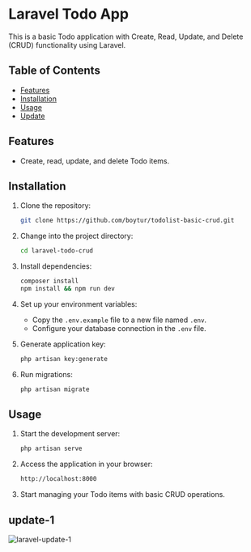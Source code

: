 # Laravel Todo App

This is a basic Todo application with Create, Read, Update, and Delete (CRUD) functionality using Laravel.

## Table of Contents
- [Features](#features)
- [Installation](#installation)
- [Usage](#usage)
- [Update](#update)

## Features

- Create, read, update, and delete Todo items.

## Installation

1. Clone the repository:

    ```bash
    git clone https://github.com/boytur/todolist-basic-crud.git
    ```

2. Change into the project directory:

    ```bash
    cd laravel-todo-crud
    ```

3. Install dependencies:

    ```bash
    composer install
    npm install && npm run dev
    ```

4. Set up your environment variables:

    - Copy the `.env.example` file to a new file named `.env`.
    - Configure your database connection in the `.env` file.

5. Generate application key:

    ```bash
    php artisan key:generate
    ```

6. Run migrations:

    ```bash
    php artisan migrate
    ```

## Usage

1. Start the development server:

    ```bash
    php artisan serve
    ```

2. Access the application in your browser:

    ```bash
    http://localhost:8000
    ```
    
3. Start managing your Todo items with basic CRUD operations.

## update-1
![laravel-update-1](https://github.com/boytur/todolist-basic-crud/assets/104257779/a34bda53-d692-4de7-8e18-98d126eebcda)



